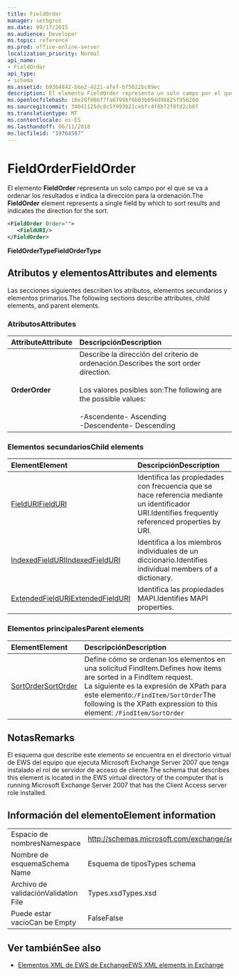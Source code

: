 ```yaml
---
title: FieldOrder
manager: sethgros
ms.date: 09/17/2015
ms.audience: Developer
ms.topic: reference
ms.prod: office-online-server
localization_priority: Normal
api_name:
- FieldOrder
api_type:
- schema
ms.assetid: b9364842-bbe2-4221-afef-bf5022bc89ec
description: El elemento FieldOrder representa un solo campo por el que se va a ordenar los resultados e indica la dirección para la ordenación.
ms.openlocfilehash: 10e28f066f7fa6799bf6b03b694d98825f95626d
ms.sourcegitcommit: 34041125dc8c5f993b21cebfc4f8b72f0fd2cb6f
ms.translationtype: MT
ms.contentlocale: es-ES
ms.lasthandoff: 06/11/2018
ms.locfileid: "19764587"
---
```

# <a name="fieldorder"></a><span data-ttu-id="94091-103">FieldOrder</span><span class="sxs-lookup"><span data-stu-id="94091-103">FieldOrder</span></span>

<span data-ttu-id="94091-104">El elemento **FieldOrder** representa un solo campo por el que se va a ordenar los resultados e indica la dirección para la ordenación.</span><span class="sxs-lookup"><span data-stu-id="94091-104">The **FieldOrder** element represents a single field by which to sort results and indicates the direction for the sort.</span></span> 
  
```xml
<FieldOrder Order="">
   <FieldURI/>
</FieldOrder>
```

 <span data-ttu-id="94091-105">**FieldOrderType**</span><span class="sxs-lookup"><span data-stu-id="94091-105">**FieldOrderType**</span></span>
## <a name="attributes-and-elements"></a><span data-ttu-id="94091-106">Atributos y elementos</span><span class="sxs-lookup"><span data-stu-id="94091-106">Attributes and elements</span></span>

<span data-ttu-id="94091-107">Las secciones siguientes describen los atributos, elementos secundarios y elementos primarios.</span><span class="sxs-lookup"><span data-stu-id="94091-107">The following sections describe attributes, child elements, and parent elements.</span></span>
  
### <a name="attributes"></a><span data-ttu-id="94091-108">Atributos</span><span class="sxs-lookup"><span data-stu-id="94091-108">Attributes</span></span>

|<span data-ttu-id="94091-109">**Attribute**</span><span class="sxs-lookup"><span data-stu-id="94091-109">**Attribute**</span></span>|<span data-ttu-id="94091-110">**Descripción**</span><span class="sxs-lookup"><span data-stu-id="94091-110">**Description**</span></span>|
|:-----|:-----|
|<span data-ttu-id="94091-111">**Order**</span><span class="sxs-lookup"><span data-stu-id="94091-111">**Order**</span></span> <br/> | <span data-ttu-id="94091-112">Describe la dirección del criterio de ordenación.</span><span class="sxs-lookup"><span data-stu-id="94091-112">Describes the sort order direction.</span></span><br/><br/> <span data-ttu-id="94091-113">Los valores posibles son:</span><span class="sxs-lookup"><span data-stu-id="94091-113">The following are the possible values:</span></span> <br/> <br/><span data-ttu-id="94091-114">-Ascendente</span><span class="sxs-lookup"><span data-stu-id="94091-114">-  Ascending</span></span>  <br/><span data-ttu-id="94091-115">-Descendente</span><span class="sxs-lookup"><span data-stu-id="94091-115">-  Descending</span></span>  <br/> |
   
### <a name="child-elements"></a><span data-ttu-id="94091-116">Elementos secundarios</span><span class="sxs-lookup"><span data-stu-id="94091-116">Child elements</span></span>

|<span data-ttu-id="94091-117">**Element**</span><span class="sxs-lookup"><span data-stu-id="94091-117">**Element**</span></span>|<span data-ttu-id="94091-118">**Descripción**</span><span class="sxs-lookup"><span data-stu-id="94091-118">**Description**</span></span>|
|:-----|:-----|
|[<span data-ttu-id="94091-119">FieldURI</span><span class="sxs-lookup"><span data-stu-id="94091-119">FieldURI</span></span>](fielduri.md) <br/> |<span data-ttu-id="94091-120">Identifica las propiedades con frecuencia que se hace referencia mediante un identificador URI.</span><span class="sxs-lookup"><span data-stu-id="94091-120">Identifies frequently referenced properties by URI.</span></span>  <br/> |
|[<span data-ttu-id="94091-121">IndexedFieldURI</span><span class="sxs-lookup"><span data-stu-id="94091-121">IndexedFieldURI</span></span>](indexedfielduri.md) <br/> |<span data-ttu-id="94091-122">Identifica a los miembros individuales de un diccionario.</span><span class="sxs-lookup"><span data-stu-id="94091-122">Identifies individual members of a dictionary.</span></span>  <br/> |
|[<span data-ttu-id="94091-123">ExtendedFieldURI</span><span class="sxs-lookup"><span data-stu-id="94091-123">ExtendedFieldURI</span></span>](extendedfielduri.md) <br/> |<span data-ttu-id="94091-124">Identifica las propiedades MAPI.</span><span class="sxs-lookup"><span data-stu-id="94091-124">Identifies MAPI properties.</span></span>  <br/> |
   
### <a name="parent-elements"></a><span data-ttu-id="94091-125">Elementos principales</span><span class="sxs-lookup"><span data-stu-id="94091-125">Parent elements</span></span>

|<span data-ttu-id="94091-126">**Element**</span><span class="sxs-lookup"><span data-stu-id="94091-126">**Element**</span></span>|<span data-ttu-id="94091-127">**Descripción**</span><span class="sxs-lookup"><span data-stu-id="94091-127">**Description**</span></span>|
|:-----|:-----|
|[<span data-ttu-id="94091-128">SortOrder</span><span class="sxs-lookup"><span data-stu-id="94091-128">SortOrder</span></span>](sortorder.md) <br/> |<span data-ttu-id="94091-129">Define cómo se ordenan los elementos en una solicitud FindItem.</span><span class="sxs-lookup"><span data-stu-id="94091-129">Defines how items are sorted in a FindItem request.</span></span>  <br/> <span data-ttu-id="94091-130">La siguiente es la expresión de XPath para este elemento:`/FindItem/SortOrder`</span><span class="sxs-lookup"><span data-stu-id="94091-130">The following is the XPath expression to this element:  `/FindItem/SortOrder`</span></span> <br/> |
   
## <a name="remarks"></a><span data-ttu-id="94091-131">Notas</span><span class="sxs-lookup"><span data-stu-id="94091-131">Remarks</span></span>

<span data-ttu-id="94091-132">El esquema que describe este elemento se encuentra en el directorio virtual de EWS del equipo que ejecuta Microsoft Exchange Server 2007 que tenga instalado el rol de servidor de acceso de cliente.</span><span class="sxs-lookup"><span data-stu-id="94091-132">The schema that describes this element is located in the EWS virtual directory of the computer that is running Microsoft Exchange Server 2007 that has the Client Access server role installed.</span></span>
  
## <a name="element-information"></a><span data-ttu-id="94091-133">Información del elemento</span><span class="sxs-lookup"><span data-stu-id="94091-133">Element information</span></span>

|||
|:-----|:-----|
|<span data-ttu-id="94091-134">Espacio de nombres</span><span class="sxs-lookup"><span data-stu-id="94091-134">Namespace</span></span>  <br/> |http://schemas.microsoft.com/exchange/services/2006/types  <br/> |
|<span data-ttu-id="94091-135">Nombre de esquema</span><span class="sxs-lookup"><span data-stu-id="94091-135">Schema Name</span></span>  <br/> |<span data-ttu-id="94091-136">Esquema de tipos</span><span class="sxs-lookup"><span data-stu-id="94091-136">Types schema</span></span>  <br/> |
|<span data-ttu-id="94091-137">Archivo de validación</span><span class="sxs-lookup"><span data-stu-id="94091-137">Validation File</span></span>  <br/> |<span data-ttu-id="94091-138">Types.xsd</span><span class="sxs-lookup"><span data-stu-id="94091-138">Types.xsd</span></span>  <br/> |
|<span data-ttu-id="94091-139">Puede estar vacío</span><span class="sxs-lookup"><span data-stu-id="94091-139">Can be Empty</span></span>  <br/> |<span data-ttu-id="94091-140">False</span><span class="sxs-lookup"><span data-stu-id="94091-140">False</span></span>  <br/> |
   
## <a name="see-also"></a><span data-ttu-id="94091-141">Ver también</span><span class="sxs-lookup"><span data-stu-id="94091-141">See also</span></span>

- [<span data-ttu-id="94091-142">Elementos XML de EWS de Exchange</span><span class="sxs-lookup"><span data-stu-id="94091-142">EWS XML elements in Exchange</span></span>](ews-xml-elements-in-exchange.md)

